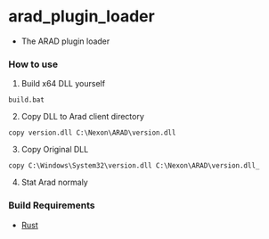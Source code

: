 # arad_plugin_loader
- The ARAD plugin loader

### How to use
1. Build x64 DLL yourself
```
build.bat
```

2. Copy DLL to Arad client directory
```
copy version.dll C:\Nexon\ARAD\version.dll
```

3. Copy Original DLL
```
copy C:\Windows\System32\version.dll C:\Nexon\ARAD\version.dll_
```

4. Stat Arad normaly

### Build Requirements
- [Rust](https://www.rust-lang.org/)
